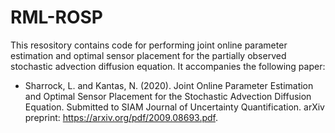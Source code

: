 # RML-ROSP

This resository contains code for performing joint online parameter estimation and optimal sensor placement for the partially observed stochastic advection diffusion equation. It accompanies the following paper:

* Sharrock, L. and Kantas, N. (2020). Joint Online Parameter Estimation and Optimal Sensor Placement for the Stochastic Advection Diffusion Equation. Submitted to SIAM Journal of Uncertainty Quantification. arXiv preprint: https://arxiv.org/pdf/2009.08693.pdf.


